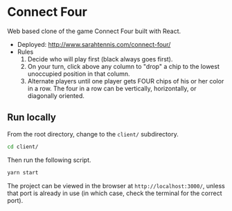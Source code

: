 # Connect Four

Web based clone of the game Connect Four built with React.

- Deployed: http://www.sarahtennis.com/connect-four/
- Rules
  1. Decide who will play first (black always goes first).
  2. On your turn, click above any column to "drop" a chip to the lowest unoccupied position in that column.
  3. Alternate players until one player gets FOUR chips of his or her color in a row. The four in a row can be vertically, horizontally, or diagonally oriented.

## Run locally

From the root directory, change to the `client/` subdirectory.

```sh
cd client/
```

Then run the following script.

```sh
yarn start
```

The project can be viewed in the browser at `http://localhost:3000/`, unless that port is already in use (in which case, check the terminal for the correct port).
